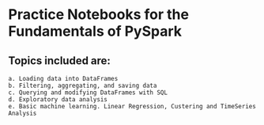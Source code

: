 # Practice Notebooks for the Fundamentals of PySpark 

## Topics included are:
    a. Loading data into DataFrames
    b. Filtering, aggregating, and saving data
    c. Querying and modifying DataFrames with SQL
    d. Exploratory data analysis
    e. Basic machine learning. Linear Regression, Custering and TimeSeries Analysis
